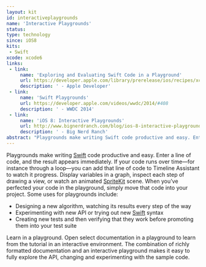 ```yaml
---
layout: kit
id: interactiveplaygrounds 
name: 'Interactive Playgrounds'
status:
type: technology
since: iOS8
kits:
 - Swift
xcode: xcode6
links:
 - link:
     name: 'Exploring and Evaluating Swift Code in a Playground'
     url: https://developer.apple.com/library/prerelease/ios/recipes/xcode_help-source_editor/chapters/ExploringandEvaluatingSwiftCodeinaPlayground.html#//apple_ref/doc/uid/TP40009975-CH26
     description: ' - Apple Developer'
 - link:
     name: 'Swift Playgrounds'
     url: https://developer.apple.com/videos/wwdc/2014/#408
     description: ' - WWDC 2014'
 - link:
     name: 'iOS 8: Interactive Playgrounds'
     url: http://www.bignerdranch.com/blog/ios-8-interactive-playgrounds/
     description: ' - Big Nerd Ranch'
abstract: "Playgrounds make writing Swift code productive and easy. Enter a line of code, and the result appears immediately."
---
```


Playgrounds make writing [Swift](/Swift) code productive and easy. Enter a line of code, and the result appears immediately. If your code runs over time—for instance through a loop—you can add that line of code to Timeline Assistant to watch it progress. Display variables in a graph, inspect each step of drawing a view, or watch an animated [SpriteKit](/SpriteKit) scene. When you’ve perfected your code in the playground, simply move that code into your project. Some uses for playgrounds include:

* Designing a new algorithm, watching its results every step of the way
* Experimenting with new API or trying out new [Swift](/Swift) syntax
* Creating new tests and then verifying that they work before promoting them into your test suite

Learn in a playground. Open select documentation in a playground to learn from the tutorial in an interactive environment. The combination of richly formatted documentation and an interactive playground makes it easy to fully explore the API, changing and experimenting with the sample code.
